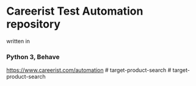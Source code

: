 # Careerist Test Automation repository
written in
### Python 3, Behave
https://www.careerist.com/automation
#   t a r g e t - p r o d u c t - s e a r c h  
 #   t a r g e t - p r o d u c t - s e a r c h  
 